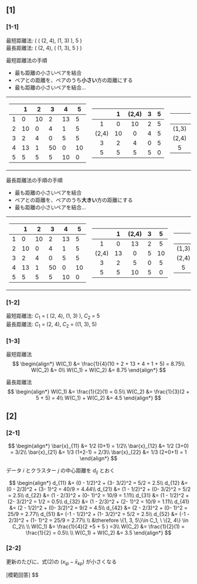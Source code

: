 ## [1]
### [1-1]
最短距離法: ( ( (2, 4), (1, 3) ), 5 )  
最長距離法: ( (2, 4), ( (1, 3), 5 ) )

最短距離法の手順
- 最も距離の小さいペアを結合
- ペアとの距離を、ペアのうち**小さい**方の距離にする
- 最も距離の小さいペアを結合...

<table>
<tr>
<td>

||1|2|3|4|5|  
|--|--|--|--|--|--|
|1|0|10|2|13|5|
|2|10|0|4|1|5|  
|3|2|4|0|5|5|  
|4|13|1|50|0|10|  
|5|5|5|5|10|0|  

</td>
<td>

||1|(2,4)|3|5|  
|:--:|:--:|:--:|:--:|:--:|
|1|0|10|2|5|
|(2,4)|10|0|4|5|  
|3|2|4|0|5|  
|5|5|5|5|0|  

</td>
<td>

||(1,3)|(2,4)|5|  
|:--:|:--:|:--:|:--:|
|(1,3)|0|4|5|
|(2,4)|4|0|5|  
|5|5|5|0|  

</td>
</tr>
</table>

最長距離法の手順の手順
- 最も距離の小さいペアを結合
- ペアとの距離を、ペアのうち**大きい**方の距離にする
- 最も距離の小さいペアを結合...

<table>
<tr>
<td>

||1|2|3|4|5|  
|--|--|--|--|--|--|
|1|0|10|2|13|5|
|2|10|0|4|1|5|  
|3|2|4|0|5|5|  
|4|13|1|50|0|10|  
|5|5|5|5|10|0|  

</td>
<td>

||1|(2,4)|3|5|  
|:--:|:--:|:--:|:--:|:--:|
|1|0|13|2|5|
|(2,4)|13|0|5|10|  
|3|2|5|0|5|  
|5|5|10|5|0|  

</td>
<td>

||(1,3)|(2,4)|5|  
|:--:|:--:|:--:|:--:|
|(1,3)|0|13|5|
|(2,4)|13|0|5|  
|5|5|5|0|  

</td>
</tr>
</table>

### [1-2]
最短距離法: $C_1$ = ( (2, 4), (1, 3) ), $C_2$ = 5  
最長距離法: $C_1$ = (2, 4), $C_2$ = ((1, 3), 5)  

### [1-3]
最短距離法
$$
\begin{align*}
W(C_1) &= \frac{1}{4}(10 + 2 + 13 + 4 + 1 + 5) = 8.75\\
W(C_2) &= 0\\
W(C_1) + W(C_2) &= 8.75
\end{align*}
$$

最長距離法
$$
\begin{align*}
W(C_1) &= \frac{1}{2}(1) = 0.5\\
W(C_2) &= \frac{1}{3}(2 + 5 + 5) = 4\\
W(C_1) + W(C_2) &= 4.5
\end{align*}
$$

## [2]
### [2-1]

$$
\begin{align*}
\bar{x}_{11} &= 1/2 (0+1) = 1/2\\
\bar{x}_{12} &= 1/2 (3+0) = 3/2\\
\bar{x}_{21} &= 1/3 (1+2-1) = 2/3\\
\bar{x}_{22} &= 1/3 (2+0+1) = 1
\end{align*}
$$

データ $i$ とクラスター $j$ の中心距離を $d_{ij}$ とおく

$$
\begin{align*}
d_{11} &= (0 - 1/2)^2 + (3- 3/2)^2 = 5/2 = 2.5\\
d_{12} &= (0 - 2/3)^2 + (3- 1)^2 = 40/9 = 4.44\\
d_{21} &= (1 - 1/2)^2 + (0- 3/2)^2 = 5/2 = 2.5\\
d_{22} &= (1 - 2/3)^2 + (0- 1)^2 = 10/9 = 1.11\\
d_{31} &= (1 - 1/2)^2 + (2- 3/2)^2 = 1/2 = 0.5\\
d_{32} &= (1 - 2/3)^2 + (2- 1)^2 = 10/9 = 1.11\\
d_{41} &= (2 - 1/2)^2 + (0- 3/2)^2 = 9/2 = 4.5\\
d_{42} &= (2 - 2/3)^2 + (0- 1)^2 = 25/9 = 2.77\\
d_{51} &= (-1 - 1/2)^2 + (1- 3/2)^2 = 5/2 = 2.5\\
d_{52} &= (-1 - 2/3)^2 + (1- 1)^2 = 25/9 = 2.77\\
\\
&\therefore \{1, 3, 5\}\in C_1, \ \{2, 4\} \in C_2\\
\\
W(C_1) &= \frac{1}{4}(2  +5 + 5 ) =3\\
W(C_2) &= \frac{1}{2}(1) = \frac{1}{2} = 0.5\\
\\
W(C_1) + W(C_2) &= 3.5 
\end{align*}
$$


### [2-2]

更新のたびに、式(2)の $(x_{ip} - \bar{x}_{kp})$ が小さくなる

[模範回答]
$$